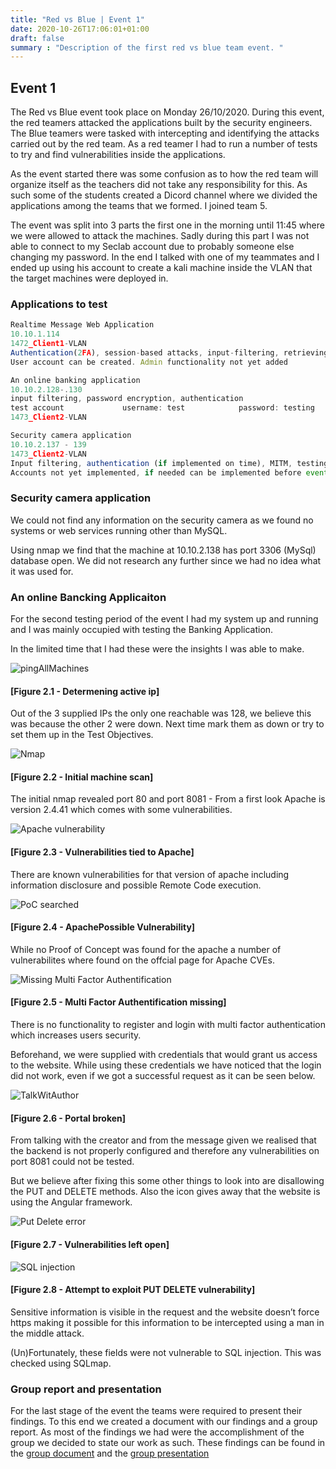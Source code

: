 ```yaml
---
title: "Red vs Blue | Event 1"
date: 2020-10-26T17:06:01+01:00
draft: false
summary : "Description of the first red vs blue team event. "
---
```


## Event 1
The  Red vs Blue event took place on Monday 26/10/2020. During this event, the red teamers attacked the applications built by the security engineers. The Blue teamers were tasked with intercepting and identifying the attacks carried out by the red team. As a red teamer I had to run a number of tests to try and find vulnerabilities inside the applications.

As the event started there was some confusion as to how the red team will organize itself as the teachers did not take any responsibility for this. As such some of the students created a Dicord  channel where we divided the applications among the teams that we formed. I joined team 5.

The event was split into 3 parts the first one in the morning until 11:45 where we were allowed to attack the machines. Sadly during this part I was not able to connect to my Seclab account due to probably someone else changing my password. In the end I talked with one of my teammates and I ended up using his account to create a kali machine inside the VLAN that the target machines were deployed in.

### Applications to test

```javascript
Realtime Message Web Application
10.10.1.114
1472_Client1-VLAN
Authentication(2FA), session-based attacks, input-filtering, retrieving others private messages/data
User account can be created. Admin functionality not yet added
```


```javascript
An online banking application
10.10.2.128-.130
input filtering, password encryption, authentication
test account             username: test            password: testing
1473_Client2-VLAN
```

```javascript
Security camera application
10.10.2.137 - 139
1473_Client2-VLAN
Input filtering, authentication (if implemented on time), MITM, testing encryption
Accounts not yet implemented, if needed can be implemented before event
```


### Security camera application

We could not find any information on the security camera as we found no systems or web services running other than MySQL.

Using nmap we find that the machine at  10.10.2.138 has port 3306 (MySql) database open. We did not research any further since we had no idea what it was used for.


### An online Bancking Applicaiton 

For the second testing period of the event I had my system up and running and I was mainly occupied with testing the Banking Application.

In the limited time that I had these were the insights I was able to make.


![pingAllMachines](/RedvsBlue//pingAllMachines.png)
#### [Figure 2.1 - Determening active ip] 

Out of the 3 supplied IPs the only one reachable was 128, we believe this was because the other 2 were down. Next time mark them as down or try to set them up in the Test Objectives.

![Nmap](/RedvsBlue//NmapScan.png?style=centerme)
#### [Figure 2.2 - Initial machine scan] 

 The initial nmap revealed port 80 and port 8081 - From a first look Apache is version  2.4.41 which comes with some vulnerabilities.

![Apache vulnerability](/RedvsBlue//VulnerabilityforApacheServer.png?style=centerme)
#### [Figure 2.3 - Vulnerabilities tied to Apache] 

There are known vulnerabilities for that version of apache including information disclosure and possible Remote Code execution. 

![PoC searched](/RedvsBlue/PossibleVulnerability.png?style=centerme)
#### [Figure 2.4 - ApachePossible Vulnerability] 

While no Proof of Concept was found for the apache a number of vulnerabilites where found on the offcial page for Apache CVEs.

![Missing Multi Factor Authentification](/RedvsBlue/MultiFactorBroken.png?style=centerme)
#### [Figure 2.5 - Multi Factor Authentification missing] 

There is no functionality to register and login with multi factor authentication which increases users security.

Beforehand, we were supplied with credentials that would grant us access to the website.
While using these credentials we have noticed that the login did not work, even if we got a successful request as it can be seen below.


![TalkWitAuthor](/RedvsBlue/MultiFactorBroken_TalkedWithAuthor.png?style=centerme)
#### [Figure 2.6 - Portal broken] 

From talking with the creator and from the message given we realised that the backend is not properly configured and therefore any vulnerabilities on port 8081 could not be tested. 

But we believe after fixing this some other things to look into are disallowing the PUT and DELETE methods. Also the icon gives away that the website is using the Angular framework.

![Put Delete error](/RedvsBlue/NiktoVulnerabilitiesPutDelete.png?style=centerme)
#### [Figure 2.7 - Vulnerabilities left open] 

![SQL injection](/RedvsBlue/SQLInjection.png?style=centerme)
#### [Figure 2.8 - Attempt to exploit PUT DELETE vulnerability] 

Sensitive information is visible in the  request and the website doesn’t force https making it possible for this information to be intercepted using a man in the middle attack. 

(Un)Fortunately, these fields were not vulnerable to SQL injection. This was checked using SQLmap. 


### Group report and presentation

For the last stage of the event the teams were required to present their findings. To this end we created a document with our findings and a group report. As most of the findings we had were the accomplishment of the group we decided to state our work as such. These findings can be found in the [group document](https://docs.google.com/document/d/1rLfha397ISHSdsXsOmb3bVRcS5ejauKUF-q4mHzbsIg/edit#) and the [group presentation](https://docs.google.com/presentation/d/1e0r3fgg7E5uUCzh1KgLpszqBzHL6_j9aalGyg7PmM0k/edit#slide=id.ga50b1d7492_6_2)





